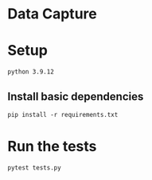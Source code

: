 # Data Capture


# Setup
```
python 3.9.12
```

## Install basic dependencies
```
pip install -r requirements.txt
```


# Run the tests
```
pytest tests.py
```

